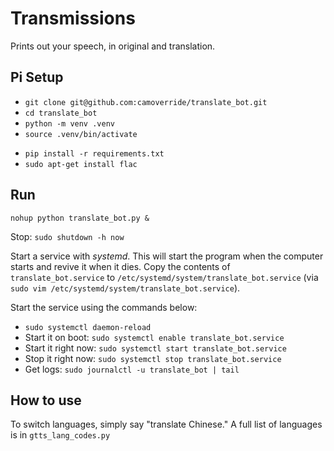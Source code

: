 # Transmissions

Prints out your speech, in original and translation.


## Pi Setup

- `git clone git@github.com:camoverride/translate_bot.git`
- `cd translate_bot`
- `python -m venv .venv`
- `source .venv/bin/activate`
<!-- - `sudo apt-get install python3-pyaudio` -->
- `pip install -r requirements.txt`
- `sudo apt-get install flac`

<!-- Suppress annoying "pop-up" noise:
`sudo mv /usr/share/piwiz/srprompt.wav /usr/share/piwiz/srprompt.wav.bak`

Change volume: `alsamixer` -->


## Run

`nohup python translate_bot.py &`

Stop: `sudo shutdown -h now`


Start a service with *systemd*. This will start the program when the computer starts and revive it when it dies. Copy the contents of `translate_bot.service` to `/etc/systemd/system/translate_bot.service` (via `sudo vim /etc/systemd/system/translate_bot.service`).

Start the service using the commands below:

- `sudo systemctl daemon-reload`
- Start it on boot: `sudo systemctl enable translate_bot.service`
- Start it right now: `sudo systemctl start translate_bot.service`
- Stop it right now: `sudo systemctl stop translate_bot.service`
- Get logs: `sudo journalctl -u translate_bot | tail`


## How to use

To switch languages, simply say "translate Chinese." A full list of languages is in `gtts_lang_codes.py`
